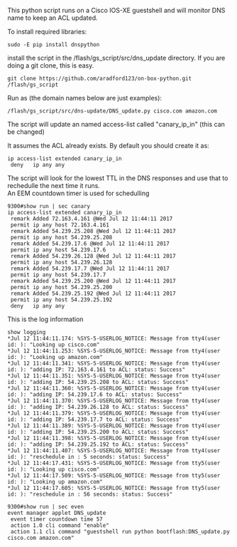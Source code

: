 This python script runs on a Cisco IOS-XE guestshell and will monitor DNS name to keep an ACL updated.

To install required libraries:

```buildoutcfg
sudo -E pip install dnspython

```

install the script in the /flash/gs_script/src/dns_update directory.
If you are doing a git clone, this is easy.
```buildoutcfg
git clone https://github.com/aradford123/on-box-python.git /flash/gs_script
```

Run as (the domain names below are just examples):
```buildoutcfg
/flash/gs_script/src/dns-update/DNS_update.py cisco.com amazon.com
```

The script will update an named access-list called "canary_ip_in" (this can be changed)

It assumes the ACL already exists.  By default you should create it as:

```buildoutcfg
ip access-list extended canary_ip_in
 deny   ip any any
```
The script will look for the lowest TTL in the DNS responses and use that to rechedulle the next time it runs.  
An EEM countdown timer is used for schedulling

```buildoutcfg
9300#show run | sec canary
ip access-list extended canary_ip_in
 remark Added 72.163.4.161 @Wed Jul 12 11:44:11 2017
 permit ip any host 72.163.4.161
 remark Added 54.239.25.208 @Wed Jul 12 11:44:11 2017
 permit ip any host 54.239.25.208
 remark Added 54.239.17.6 @Wed Jul 12 11:44:11 2017
 permit ip any host 54.239.17.6
 remark Added 54.239.26.128 @Wed Jul 12 11:44:11 2017
 permit ip any host 54.239.26.128
 remark Added 54.239.17.7 @Wed Jul 12 11:44:11 2017
 permit ip any host 54.239.17.7
 remark Added 54.239.25.200 @Wed Jul 12 11:44:11 2017
 permit ip any host 54.239.25.200
 remark Added 54.239.25.192 @Wed Jul 12 11:44:11 2017
 permit ip any host 54.239.25.192
 deny   ip any any
```

This is the log information
```
show logging
*Jul 12 11:44:11.174: %SYS-5-USERLOG_NOTICE: Message from tty4(user id: ): "Looking up cisco.com"
*Jul 12 11:44:11.253: %SYS-5-USERLOG_NOTICE: Message from tty4(user id: ): "Looking up amazon.com"
*Jul 12 11:44:11.341: %SYS-5-USERLOG_NOTICE: Message from tty4(user id: ): "adding IP: 72.163.4.161 to ACL: status: Success"
*Jul 12 11:44:11.351: %SYS-5-USERLOG_NOTICE: Message from tty4(user id: ): "adding IP: 54.239.25.208 to ACL: status: Success"
*Jul 12 11:44:11.360: %SYS-5-USERLOG_NOTICE: Message from tty4(user id: ): "adding IP: 54.239.17.6 to ACL: status: Success"
*Jul 12 11:44:11.370: %SYS-5-USERLOG_NOTICE: Message from tty4(user id: ): "adding IP: 54.239.26.128 to ACL: status: Success"
*Jul 12 11:44:11.379: %SYS-5-USERLOG_NOTICE: Message from tty4(user id: ): "adding IP: 54.239.17.7 to ACL: status: Success"
*Jul 12 11:44:11.389: %SYS-5-USERLOG_NOTICE: Message from tty4(user id: ): "adding IP: 54.239.25.200 to ACL: status: Success"
*Jul 12 11:44:11.398: %SYS-5-USERLOG_NOTICE: Message from tty4(user id: ): "adding IP: 54.239.25.192 to ACL: status: Success"
*Jul 12 11:44:11.407: %SYS-5-USERLOG_NOTICE: Message from tty4(user id: ): "reschedule in : 5 seconds: status: Success"
*Jul 12 11:44:17.431: %SYS-5-USERLOG_NOTICE: Message from tty5(user id: ): "Looking up cisco.com"
*Jul 12 11:44:17.509: %SYS-5-USERLOG_NOTICE: Message from tty5(user id: ): "Looking up amazon.com"
*Jul 12 11:44:17.605: %SYS-5-USERLOG_NOTICE: Message from tty5(user id: ): "reschedule in : 56 seconds: status: Success"
```

```buildoutcfg
9300#show run | sec even
event manager applet DNS_update
 event timer countdown time 57
 action 1.0 cli command "enable"
 action 1.1 cli command "guestshell run python bootflash:DNS_update.py cisco.com amazon.com"
```